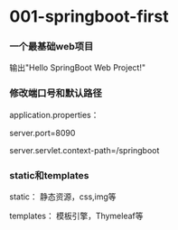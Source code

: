 # 001-springboot-first

### 一个最基础web项目

输出"Hello SpringBoot Web Project!"

### 修改端口号和默认路径

application.properties：

server.port=8090

server.servlet.context-path=/springboot

### static和templates

static：    静态资源，css,img等

templates： 模板引擎，Thymeleaf等
